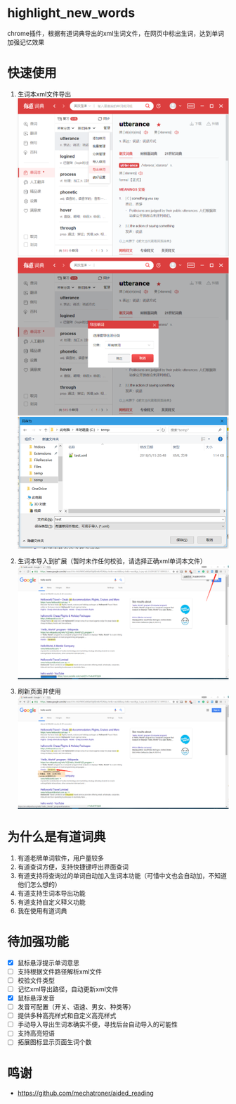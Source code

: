 # highlight_new_words
chrome插件，根据有道词典导出的xml生词文件，在网页中标出生词，达到单词加强记忆效果


# 快速使用
1. 生词本xml文件导出
![](./images/getting-started/1.jpg '导出生词本步骤1')
![](./images/getting-started/2.jpg '导出生词本步骤2')
![](./images/getting-started/3.jpg '导出生词本步骤3')

2. 生词本导入到扩展（暂时未作任何校验，请选择正确xml单词本文件）
![](./images/getting-started/4.jpg '导入生词本')

3. 刷新页面并使用
![](./images/getting-started/5.jpg '效果演示')



# 为什么是有道词典
1. 有道老牌单词软件，用户量较多
2. 有道查词方便，支持快捷键呼出界面查词
3. 有道支持将查询过的单词自动加入生词本功能（可惜中文也会自动加，不知道他们怎么想的）
4. 有道支持生词本导出功能
5. 有道支持自定义释义功能
6. 我在使用有道词典

# 待加强功能
- [x] 鼠标悬浮提示单词意思
- [ ] 支持根据文件路径解析xml文件
- [ ] 校验文件类型
- [ ] 记忆xml导出路径，自动更新xml文件
- [x] 鼠标悬浮发音
- [ ] 发音可配置（开关、语速、男女、种类等）
- [ ] 提供多种高亮样式和自定义高亮样式
- [ ] 手动导入导出生词本确实不便，寻找后台自动导入的可能性
- [ ] 支持高亮短语
- [ ] 拓展图标显示页面生词个数

# 鸣谢
- https://github.com/mechatroner/aided_reading